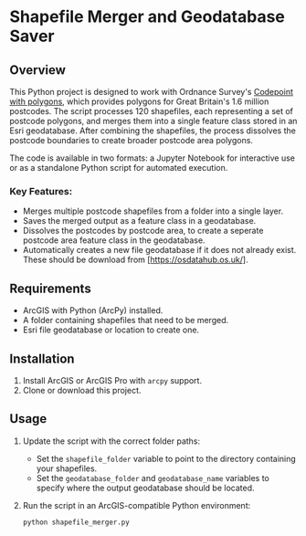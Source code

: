 # Shapefile Merger and Geodatabase Saver

## Overview
This Python project is designed to work with Ordnance Survey's [Codepoint with polygons](https://www.ordnancesurvey.co.uk/products/code-point-polygons), which provides polygons for Great Britain's 1.6 million postcodes. The script processes 120 shapefiles, each representing a set of postcode polygons, and merges them into a single feature class stored in an Esri geodatabase. After combining the shapefiles, the process dissolves the postcode boundaries to create broader postcode area polygons. 

The code is available in two formats: a Jupyter Notebook for interactive use or as a standalone Python script for automated execution.

### Key Features:
- Merges multiple postcode shapefiles from a folder into a single layer.
- Saves the merged output as a feature class in a geodatabase.
- Dissolves the postcodes by postcode area, to create a seperate postcode area feature class in the geodatabase.
- Automatically creates a new file geodatabase if it does not already exist.  These should be download from [https://osdatahub.os.uk/].

## Requirements

- ArcGIS with Python (ArcPy) installed.
- A folder containing shapefiles that need to be merged.
- Esri file geodatabase or location to create one.

## Installation

1. Install ArcGIS or ArcGIS Pro with `arcpy` support.
2. Clone or download this project.

## Usage

1. Update the script with the correct folder paths:
   - Set the `shapefile_folder` variable to point to the directory containing your shapefiles.
   - Set the `geodatabase_folder` and `geodatabase_name` variables to specify where the output geodatabase should be located.

2. Run the script in an ArcGIS-compatible Python environment:

   ```bash
   python shapefile_merger.py
   ````
